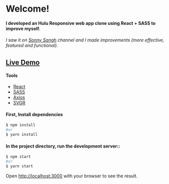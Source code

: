 # Welcome!

#### I developed an Hulu Responsive web app clone using React + SASS to improve myself. 
###### I saw it on [ Sonny Sangh](https://www.youtube.com/watch?v=MqDlsjc8GLo) channel and I made improvements (more effective, featured and functional).

## [Live Demo](https://hulu-clone-nine.vercel.app/)

#### Tools

- [React](https://reactjs.org/)
- [SASS](https://sass-lang.com/)
- [Axios](https://github.com/axios/axios)
- [SVGR](https://react-svgr.com/)

#### First, Install dependencies 

```bash
$ npm install
#or
$ yarn install
```

#### In the project directory, run the development server::

```bash
$ npm start
#or
$ yarn start
```

Open [http://localhost:3000](http://localhost:3000) with your browser to see the result.
